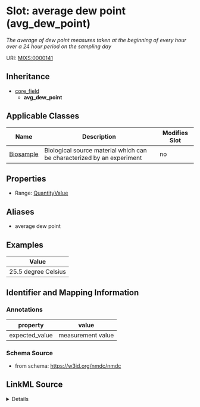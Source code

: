 # Slot: average dew point (avg_dew_point)


_The average of dew point measures taken at the beginning of every hour over a 24 hour period on the sampling day_



URI: [MIXS:0000141](https://w3id.org/mixs/0000141)




## Inheritance

* [core_field](core_field.md)
    * **avg_dew_point**





## Applicable Classes

| Name | Description | Modifies Slot |
| --- | --- | --- |
[Biosample](Biosample.md) | Biological source material which can be characterized by an experiment |  no  |







## Properties

* Range: [QuantityValue](QuantityValue.md)



## Aliases


* average dew point




## Examples

| Value |
| --- |
| 25.5 degree Celsius |

## Identifier and Mapping Information





### Annotations

| property | value |
| --- | --- |
| expected_value | measurement value || preferred_unit | degree Celsius || occurrence | 1 |



### Schema Source


* from schema: https://w3id.org/nmdc/nmdc




## LinkML Source

<details>
```yaml
name: avg_dew_point
annotations:
  expected_value:
    tag: expected_value
    value: measurement value
  preferred_unit:
    tag: preferred_unit
    value: degree Celsius
  occurrence:
    tag: occurrence
    value: '1'
description: The average of dew point measures taken at the beginning of every hour
  over a 24 hour period on the sampling day
title: average dew point
examples:
- value: 25.5 degree Celsius
from_schema: https://w3id.org/nmdc/nmdc
aliases:
- average dew point
rank: 1000
is_a: core field
slot_uri: MIXS:0000141
multivalued: false
alias: avg_dew_point
domain_of:
- Biosample
range: QuantityValue

```
</details>